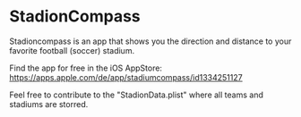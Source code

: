 # StadionCompass

Stadioncompass is an app that shows you the direction and distance to your favorite football (soccer) stadium.

Find the app for free in the iOS AppStore: https://apps.apple.com/de/app/stadiumcompass/id1334251127 

Feel free to contribute to the "StadionData.plist" where all teams and stadiums are storred.

